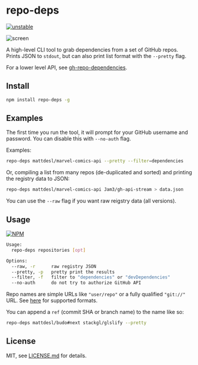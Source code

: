 # repo-deps

[![unstable](http://badges.github.io/stability-badges/dist/unstable.svg)](http://github.com/badges/stability-badges)

![screen](http://i.imgur.com/Xa3ANaJ.png)

A high-level CLI tool to grab dependencies from a set of GitHub repos. Prints JSON to `stdout`, but can also print list format with the `--pretty` flag.

For a lower level API, see [gh-repo-dependencies](https://www.npmjs.com/package/gh-repo-dependencies).

## Install

```sh
npm install repo-deps -g
```

## Examples

The first time you run the tool, it will prompt for your GitHub username and password. You can disable this with `--no-auth` flag.

Examples:

```sh
repo-deps mattdesl/marvel-comics-api --pretty --filter=dependencies
```

Or, compiling a list from many repos (de-duplicated and sorted) and printing the registry data to JSON:

```sh
repo-deps mattdesl/marvel-comics-api Jam3/gh-api-stream > data.json
```

You can use the `--raw` flag if you want raw reigstry data (all versions).

## Usage

[![NPM](https://nodei.co/npm/repo-deps.png)](https://www.npmjs.com/package/repo-deps)

```sh
Usage:
  repo-deps repositories [opt]

Options:
  --raw, -r      raw registry JSON
  --pretty, -p   pretty print the results
  --filter, -f   filter to "dependencies" or "devDependencies"
  --no-auth      do not try to authorize GitHub API
```

Repo names are simple URLs like `"user/repo"` or a fully qualified `"git://"` URL. See [here](https://www.npmjs.com/package/github-url-to-object) for supported formats.

You can append a `ref` (commit SHA or branch name) to the name like so:

```sh
repo-deps mattdesl/budo#next stackgl/glslify --pretty
```

## License

MIT, see [LICENSE.md](http://github.com/Jam3/repo-deps/blob/master/LICENSE.md) for details.

